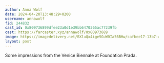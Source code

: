 ```yaml
---
author: Anna Wolf
date: 2024-04-20T13:48:29+0200
username: annawolf
fid: 244832
cast_id: 0x809736899dfee23a0d1e39bb6470365ac77239fb
cast: https://farcaster.xyz/annawolf/0x80973689
image: https://imagedelivery.net/BXluQx4ige9GuW0Ia56BHw/cafbee17-13b7-4441-d4dc-d01c1578aa00/original
layout: post
---
```


Some impressions from the Venice Biennale at Foundation Prada.

<img src='https://imagedelivery.net/BXluQx4ige9GuW0Ia56BHw/cafbee17-13b7-4441-d4dc-d01c1578aa00/original' alt='' referrerpolicy='no-referrer'/>
<img src='https://imagedelivery.net/BXluQx4ige9GuW0Ia56BHw/08f11443-4a33-4786-9c52-c56d4db43400/original' alt='' referrerpolicy='no-referrer'/>
